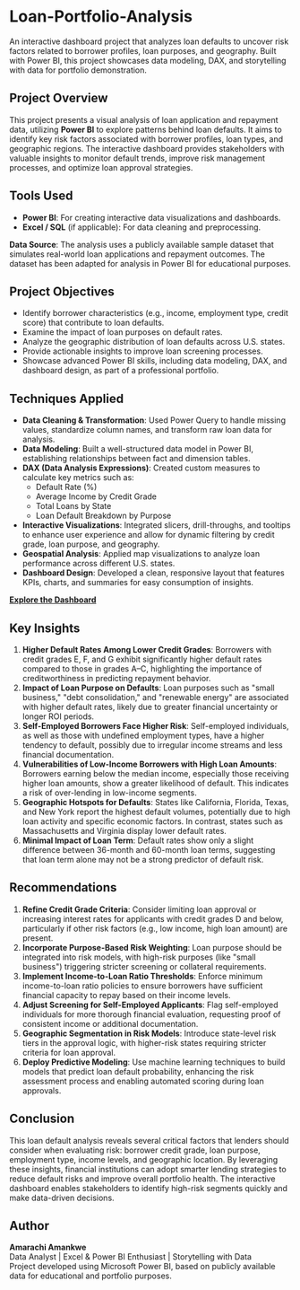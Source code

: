 # Loan-Portfolio-Analysis
An interactive dashboard project that analyzes loan defaults to uncover risk factors related to borrower profiles, loan purposes, and geography. Built with Power BI, this project showcases data modeling, DAX, and storytelling with data for portfolio demonstration.

## Project Overview
This project presents a visual analysis of loan application and repayment data, utilizing **Power BI** to explore patterns behind loan defaults. It aims to identify key risk factors associated with borrower profiles, loan types, and geographic regions. The interactive dashboard provides stakeholders with valuable insights to monitor default trends, improve risk management processes, and optimize loan approval strategies.

## Tools Used
- **Power BI**: For creating interactive data visualizations and dashboards.
- **Excel / SQL** (if applicable): For data cleaning and preprocessing.

**Data Source**: The analysis uses a publicly available sample dataset that simulates real-world loan applications and repayment outcomes. The dataset has been adapted for analysis in Power BI for educational purposes.

## Project Objectives
- Identify borrower characteristics (e.g., income, employment type, credit score) that contribute to loan defaults.
- Examine the impact of loan purposes on default rates.
- Analyze the geographic distribution of loan defaults across U.S. states.
- Provide actionable insights to improve loan screening processes.
- Showcase advanced Power BI skills, including data modeling, DAX, and dashboard design, as part of a professional portfolio.

## Techniques Applied
- **Data Cleaning & Transformation**: Used Power Query to handle missing values, standardize column names, and transform raw loan data for analysis.
- **Data Modeling**: Built a well-structured data model in Power BI, establishing relationships between fact and dimension tables.
- **DAX (Data Analysis Expressions)**: Created custom measures to calculate key metrics such as:
  - Default Rate (%)
  - Average Income by Credit Grade
  - Total Loans by State
  - Loan Default Breakdown by Purpose
- **Interactive Visualizations**: Integrated slicers, drill-throughs, and tooltips to enhance user experience and allow for dynamic filtering by credit grade, loan purpose, and geography.
- **Geospatial Analysis**: Applied map visualizations to analyze loan performance across different U.S. states.
- **Dashboard Design**: Developed a clean, responsive layout that features KPIs, charts, and summaries for easy consumption of insights.

[**Explore the Dashboard**](https://app.powerbi.com/view?r=eyJrIjoiOTBmZGQxOGUtMTYxOC00MzAzLWIxZjgtMGIyNjE5YjllMTg4IiwidCI6ImZlNGY2MDAyLTAzMjktNGI4Yi04NTZmLThhM2YzMGRiYjhkZiJ9)

## Key Insights
1. **Higher Default Rates Among Lower Credit Grades**: Borrowers with credit grades E, F, and G exhibit significantly higher default rates compared to those in grades A–C, highlighting the importance of creditworthiness in predicting repayment behavior.
2. **Impact of Loan Purpose on Defaults**: Loan purposes such as "small business," "debt consolidation," and "renewable energy" are associated with higher default rates, likely due to greater financial uncertainty or longer ROI periods.
3. **Self-Employed Borrowers Face Higher Risk**: Self-employed individuals, as well as those with undefined employment types, have a higher tendency to default, possibly due to irregular income streams and less financial documentation.
4. **Vulnerabilities of Low-Income Borrowers with High Loan Amounts**: Borrowers earning below the median income, especially those receiving higher loan amounts, show a greater likelihood of default. This indicates a risk of over-lending in low-income segments.
5. **Geographic Hotspots for Defaults**: States like California, Florida, Texas, and New York report the highest default volumes, potentially due to high loan activity and specific economic factors. In contrast, states such as Massachusetts and Virginia display lower default rates.
6. **Minimal Impact of Loan Term**: Default rates show only a slight difference between 36-month and 60-month loan terms, suggesting that loan term alone may not be a strong predictor of default risk.

## Recommendations
1. **Refine Credit Grade Criteria**: Consider limiting loan approval or increasing interest rates for applicants with credit grades D and below, particularly if other risk factors (e.g., low income, high loan amount) are present.
2. **Incorporate Purpose-Based Risk Weighting**: Loan purpose should be integrated into risk models, with high-risk purposes (like "small business") triggering stricter screening or collateral requirements.
3. **Implement Income-to-Loan Ratio Thresholds**: Enforce minimum income-to-loan ratio policies to ensure borrowers have sufficient financial capacity to repay based on their income levels.
4. **Adjust Screening for Self-Employed Applicants**: Flag self-employed individuals for more thorough financial evaluation, requesting proof of consistent income or additional documentation.
5. **Geographic Segmentation in Risk Models**: Introduce state-level risk tiers in the approval logic, with higher-risk states requiring stricter criteria for loan approval.
6. **Deploy Predictive Modeling**: Use machine learning techniques to build models that predict loan default probability, enhancing the risk assessment process and enabling automated scoring during loan approvals.

## Conclusion
This loan default analysis reveals several critical factors that lenders should consider when evaluating risk: borrower credit grade, loan purpose, employment type, income levels, and geographic location. By leveraging these insights, financial institutions can adopt smarter lending strategies to reduce default risks and improve overall portfolio health. The interactive dashboard enables stakeholders to identify high-risk segments quickly and make data-driven decisions.

## Author
**Amarachi Amankwe**  
Data Analyst | Excel & Power BI Enthusiast | Storytelling with Data  
Project developed using Microsoft Power BI, based on publicly available data for educational and portfolio purposes.
